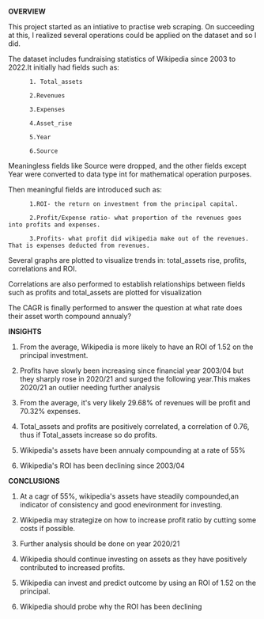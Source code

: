 **OVERVIEW**

This project started as an intiative to practise web scraping. On succeeding at this, I realized several operations could be applied on the dataset and so I did.

The dataset includes fundraising statistics of Wikipedia since 2003 to 2022.It initially had fields such as:

          1. Total_assets
          
          2.Revenues
          
          3.Expenses
          
          4.Asset_rise
          
          5.Year
          
          6.Source
          
Meaningless fields like Source were dropped, and the other fields except Year were converted to data type int for mathematical operation purposes.

Then meaningful fields are introduced such as:

          1.ROI- the return on investment from the principal capital.
          
          2.Profit/Expense ratio- what proportion of the revenues goes into profits and expenses.

          3.Profits- what profit did wikipedia make out of the revenues. That is expenses deducted from revenues.

Several graphs are plotted to visualize trends in: total_assets rise, profits, correlations and ROI.

Correlations are also performed to establish relationships between fields such as profits and total_assets are plotted for visualization

The CAGR is finally performed to answer the question at what rate does their asset worth compound annualy?

**INSIGHTS**

1. From the average, Wikipedia is more likely to have an ROI of 1.52 on the principal investment.

2. Profits have slowly been increasing since financial year 2003/04 but they sharply rose in 2020/21 and surged the following year.This makes  2020/21 an outlier needing further analysis

3. From the average, it's very likely 29.68% of revenues will be profit and 70.32% expenses.

4. Total_assets and profits are positively correlated, a correlation of 0.76, thus if Total_assets increase so do profits.

5. Wikipedia's assets have been annualy compounding at a rate of 55%

6. Wikipedia's ROI has been declining since 2003/04

**CONCLUSIONS**

1. At a cagr of 55%, wikipedia's assets have steadily compounded,an indicator of consistency and good enevironment for investing.

2. Wikipedia may strategize on how to increase profit ratio by cutting some costs if possible.

3. Further analysis should be done on year 2020/21

4. Wikipedia should continue investing on assets as they have positively contributed to increased profits.

5. Wikipedia can invest and predict outcome by using an ROI of 1.52 on the principal.

6. Wikipedia should probe why the ROI has been declining
